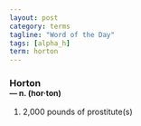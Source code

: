 ```yaml
---
layout: post
category: terms
tagline: "Word of the Day"
tags: [alpha_h]
term: horton
---
```


<h3>Horton<br/> <small>&mdash; n. (hor<span>&middot;</span>ton)</small></h3>
<p><ol>
<li>2,000 pounds of prostitute(s)</li>
</ol></p>
